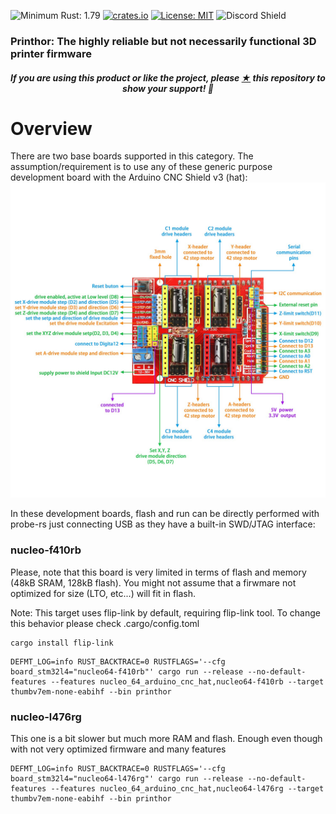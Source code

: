![Minimum Rust: 1.79](https://img.shields.io/badge/Minimum%20Rust%20Version-1.79-green.svg)
[![crates.io](https://img.shields.io/crates/v/prinThor.svg)](https://crates.io/crates/prinThor)
[![License: MIT](https://img.shields.io/badge/License-MIT-yellow.svg)](https://opensource.org/licenses/MIT)
![Discord Shield](https://discordapp.com/api/guilds/1169965662618259456/widget.png?style=shield)

<h3>Printhor: The highly reliable but not necessarily functional 3D printer firmware</h3>

<h5><p align="center"><i>If you are using this product or like the project, please <a href="https://github.com/cbruiz/printhor/stargazers">★</a> this repository to show your support! 🤩</i></p></h5>

# Overview

There are two base boards supported in this category.
The assumption/requirement is to use any of these generic purpose development board with the Arduino CNC Shield v3 (hat):
![alt text](../../datasheets/NUCLEO-L476RG/Arduino-CNC-Shield-Pinout-V3.XX.jpeg "Arduino CNC Shield v3")

In these development boards, flash and run can be directly performed with probe-rs just connecting USB as they have a built-in SWD/JTAG interface:

### nucleo-f410rb
Please, note that this board is very limited in terms of flash and memory (48kB SRAM, 128kB flash).
You might not assume that a firwmare not optimized for size (LTO, etc...) will fit in flash.

Note: This target uses flip-link by default, requiring flip-link tool. To change this behavior please check .cargo/config.toml
```shell
cargo install flip-link
```

```shell
DEFMT_LOG=info RUST_BACKTRACE=0 RUSTFLAGS='--cfg board_stm32l4="nucleo64-f410rb"' cargo run --release --no-default-features --features nucleo_64_arduino_cnc_hat,nucleo64-f410rb --target thumbv7em-none-eabihf --bin printhor
```

### nucleo-l476rg
This one is a bit slower but much more RAM and flash. Enough even though with not very optimized firmware and many features

```shell
DEFMT_LOG=info RUST_BACKTRACE=0 RUSTFLAGS='--cfg board_stm32l4="nucleo64-l476rg"' cargo run --release --no-default-features --features nucleo_64_arduino_cnc_hat,nucleo64-l476rg --target thumbv7em-none-eabihf --bin printhor
```

